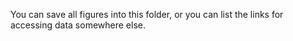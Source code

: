 You can save all figures into this folder, or you can list the links for accessing data somewhere else. 